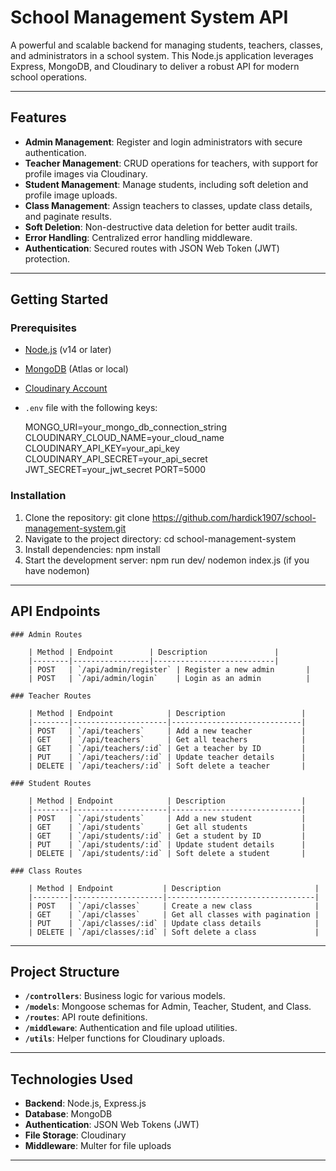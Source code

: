 # School Management System API

A powerful and scalable backend for managing students, teachers, classes, and administrators in a school system. This Node.js application leverages Express, MongoDB, and Cloudinary to deliver a robust API for modern school operations.

---

## Features

- **Admin Management**: Register and login administrators with secure authentication.
- **Teacher Management**: CRUD operations for teachers, with support for profile images via Cloudinary.
- **Student Management**: Manage students, including soft deletion and profile image uploads.
- **Class Management**: Assign teachers to classes, update class details, and paginate results.
- **Soft Deletion**: Non-destructive data deletion for better audit trails.
- **Error Handling**: Centralized error handling middleware.
- **Authentication**: Secured routes with JSON Web Token (JWT) protection.

---

## Getting Started

### Prerequisites

- [Node.js](https://nodejs.org/) (v14 or later)
- [MongoDB](https://www.mongodb.com/) (Atlas or local)
- [Cloudinary Account](https://cloudinary.com/)
- `.env` file with the following keys:
  
  MONGO_URI=your_mongo_db_connection_string
  CLOUDINARY_CLOUD_NAME=your_cloud_name
  CLOUDINARY_API_KEY=your_api_key
  CLOUDINARY_API_SECRET=your_api_secret
  JWT_SECRET=your_jwt_secret
  PORT=5000

### Installation

1. Clone the repository:
   git clone https://github.com/hardick1907/school-management-system.git
2. Navigate to the project directory:
   cd school-management-system
3. Install dependencies:
   npm install
4. Start the development server:
   npm run dev/ nodemon index.js (if you have nodemon)

---

## API Endpoints

    ### Admin Routes

        | Method | Endpoint        | Description               |
        |--------|-----------------|---------------------------|
        | POST   | `/api/admin/register` | Register a new admin       |
        | POST   | `/api/admin/login`    | Login as an admin          |

    ### Teacher Routes

        | Method | Endpoint            | Description                 |
        |--------|---------------------|-----------------------------|
        | POST   | `/api/teachers`     | Add a new teacher           |
        | GET    | `/api/teachers`     | Get all teachers            |
        | GET    | `/api/teachers/:id` | Get a teacher by ID         |
        | PUT    | `/api/teachers/:id` | Update teacher details      |
        | DELETE | `/api/teachers/:id` | Soft delete a teacher       |

    ### Student Routes

        | Method | Endpoint            | Description                 |
        |--------|---------------------|-----------------------------|
        | POST   | `/api/students`     | Add a new student           |
        | GET    | `/api/students`     | Get all students            |
        | GET    | `/api/students/:id` | Get a student by ID         |
        | PUT    | `/api/students/:id` | Update student details      |
        | DELETE | `/api/students/:id` | Soft delete a student       |

    ### Class Routes

        | Method | Endpoint           | Description                     |
        |--------|--------------------|---------------------------------|
        | POST   | `/api/classes`     | Create a new class              |
        | GET    | `/api/classes`     | Get all classes with pagination |
        | PUT    | `/api/classes/:id` | Update class details            |
        | DELETE | `/api/classes/:id` | Soft delete a class             |

---

## Project Structure

- **`/controllers`**: Business logic for various models.
- **`/models`**: Mongoose schemas for Admin, Teacher, Student, and Class.
- **`/routes`**: API route definitions.
- **`/middleware`**: Authentication and file upload utilities.
- **`/utils`**: Helper functions for Cloudinary uploads.

---

## Technologies Used

- **Backend**: Node.js, Express.js
- **Database**: MongoDB
- **Authentication**: JSON Web Tokens (JWT)
- **File Storage**: Cloudinary
- **Middleware**: Multer for file uploads

---
